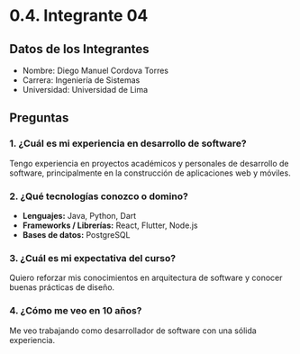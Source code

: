 # 0.4. Integrante 04
## Datos de los Integrantes
- Nombre: Diego Manuel Cordova Torres
- Carrera: Ingeniería de Sistemas
- Universidad: Universidad de Lima

## Preguntas
### 1. ¿Cuál es mi experiencia en desarrollo de software?
Tengo experiencia en proyectos académicos y personales de desarrollo de software, principalmente en la construcción de aplicaciones web y móviles.

### 2. ¿Qué tecnologías conozco o domino?
- **Lenguajes:** Java, Python, Dart  
- **Frameworks / Librerías:** React, Flutter, Node.js  
- **Bases de datos:** PostgreSQL

### 3. ¿Cuál es mi expectativa del curso?
Quiero reforzar mis conocimientos en arquitectura de software y conocer buenas prácticas de diseño.

### 4. ¿Cómo me veo en 10 años?
Me veo trabajando como desarrollador de software con una sólida experiencia.